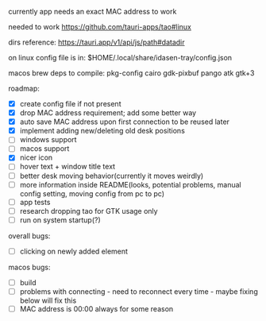 currently app needs an exact MAC address to work

needed to work
https://github.com/tauri-apps/tao#linux

dirs reference:
https://tauri.app/v1/api/js/path#datadir

on linux config file is in:
$HOME/.local/share/idasen-tray/config.json

macos brew deps to compile:
pkg-config
cairo
gdk-pixbuf
pango
atk
gtk+3

roadmap:

- [x] create config file if not present
- [x] drop MAC address requirement; add some better way
- [x] auto save MAC address upon first connection to be reused later
- [x] implement adding new/deleting old desk positions
- [ ] windows support
- [ ] macos support
- [x] nicer icon
- [ ] hover text + window title text
- [ ] better desk moving behavior(currently it moves weirdly)
- [ ] more information inside README(looks, potential problems, manual config setting, moving config from pc to pc)
- [ ] app tests
- [ ] research dropping tao for GTK usage only
- [ ] run on system startup(?)

overall bugs:
- [ ] clicking on newly added element

macos bugs:

- [ ] build
- [ ] problems with connecting - need to reconnect every time - maybe fixing below will fix this
- [ ] MAC address is 00:00 always for some reason